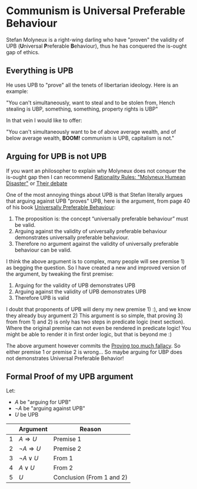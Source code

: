 # Communism is Universal Preferable Behaviour

Stefan Molyneux is a right-wing darling who have "proven" the validity of UPB
(**U**niversal **P**referable **B**ehaviour), thus he has conquered the
is-ought gap of ethics.

## Everything is UPB

He uses UPB to "prove" all the tenets of libertarian ideology. Here is an
example:

"You can't simultaneously, want to steal and to be stolen from, Hench stealing
is UBP, something, something, property rights is UBP"

In that vein I would like to offer:

"You can't simultaneously want to be of above average wealth, and of below
average wealth, **BOOM!** communism is UPB, capitalism is not."

## Arguing for UPB is not UPB

If you want an philosopher to explain why Molyneux does not conquer the
is-ought gap then I can recommend [Rationality Rules: "Molyneux Humean
Disaster"](https://www.youtube.com/watch?v=tYLvbutgjKU) or [Their
debate](https://www.youtube.com/watch?v=obdW6p_pvA0)

One of the most annoying things about UPB is that Stefan literally argues that 
arguing against UPB "proves" UPB, here is the argument, from page 40 of
his book [Universally Preferable
Behaviour](http://cdn.media.freedomainradio.com/feed/books/UPB/Universally_Preferable_Behaviour_UPB_by_Stefan_Molyneux_PDF.pdf):

1. The proposition is: the concept “universally preferable behaviour” must be
   valid. 
2. Arguing against the validity of universally preferable behaviour
   demonstrates universally preferable behaviour. 
3. Therefore no argument against the validity of universally preferable
   behaviour can be valid.

I think the above argument is to complex, many people will see premise 1) as
begging the question. So I have created a new and improved version of the
argument, by tweaking the first premise:

1. Arguing for the validity of UPB demonstrates UPB
2. Arguing against the validity of UPB demonstrates UPB
3. Therefore UPB is valid

I doubt that proponents of UPB will deny my new premise 1) :), and we know
they already buy argument 2) This argument is so simple, that proving 3) from
from 1) and 2) is only has two steps in predicate logic (next section). Where the
original premise can not even be rendered in predicate logic! You might be able
to render it in first order logic, but that is beyond me :)

The above argument however commits the [Proving too much
fallacy](https://slatestarcodex.com/2013/04/13/proving-too-much/). So either
premise 1 or premise 2 is wrong... So maybe arguing for UBP does not
demonstrates Universal Preferable Behavior!

## Formal Proof of my UPB argument

Let:

* $A$ be "arguing for UPB"
* $\neg{}A$ be "arguing against UPB"
* $U$ be UPB

|   | Argument                | Reason                    | 
|---|-------------------------|---------------------------|
| 1 | $A\Rightarrow{}U$       | Premise 1                 |
| 2 | $\neg{}A\Rightarrow{}U$ | Premise 2                 |
| 3 | $\neg{}A\lor{}U$	      | From 1                    |
| 4 | $A\lor{}U$              | From 2                    |
| 5 | $U$                     | Conclusion (From 1 and 2) |

